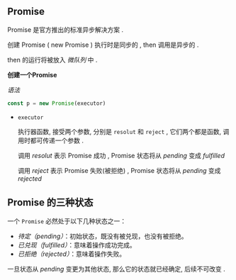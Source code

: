 ## Promise

Promise 是官方推出的标准异步解决方案 . 

创建 Promise ( new Promise ) 执行时是同步的 , then 调用是异步的 .

then 的运行将被放入 *微队列* 中 . 



**创建一个Promise**

*语法*

```js
const p = new Promise(executor)
```



- `executor` 

  执行器函数, 接受两个参数, 分别是 `resolut` 和 `reject` , 它们两个都是函数, 调用时都可传递一个参数 . 

  调用 *resolut* 表示 Promise 成功 , Promise 状态将从 *pending* 变成 *fulfilled* 

  调用 *reject* 表示 Promise 失败(被拒绝) , Promise 状态将从 *pending* 变成 *rejected*





## Promise 的三种状态

一个 `Promise` 必然处于以下几种状态之一：

- *待定（pending）*：初始状态，既没有被兑现，也没有被拒绝。
- *已兑现（fulfilled）*：意味着操作成功完成。
- *已拒绝（rejected）*：意味着操作失败。



一旦状态从 *pending* 变更为其他状态, 那么它的状态就已经确定, 后续不可改变 . 